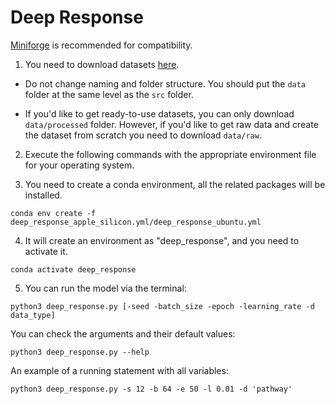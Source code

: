 # Deep Response

[Miniforge](https://github.com/conda-forge/miniforge) is recommended for compatibility.

1. You need to download datasets [here](https://drive.google.com/drive/folders/1FW8UoOv-gIO_U4eTK3uLTBCR_2Dt3i7v?usp=sharing).

* Do not change naming and folder structure. You should put the ```data``` folder at the same level as the ```src``` folder.

* If you'd like to get ready-to-use datasets, you can only download ```data/processed``` folder. However, if you'd like to get raw data and create the dataset from scratch you need to download ```data/raw```.

2. Execute the following commands with the appropriate environment file for your operating system. 

3. You need to create a conda environment, all the related packages will be installed.

```
conda env create -f deep_response_apple_silicon.yml/deep_response_ubuntu.yml
```

4. It will create an environment as "deep_response", and you need to activate it.
```
conda activate deep_response
```
5. You can run the model via the terminal:
```
python3 deep_response.py [-seed -batch_size -epoch -learning_rate -d data_type]
```
You can check the arguments and their default values:
```
python3 deep_response.py --help
```
An example of a running statement with all variables:
```
python3 deep_response.py -s 12 -b 64 -e 50 -l 0.01 -d 'pathway'
```
